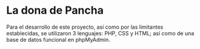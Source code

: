 # La dona de Pancha 

Para el desarrollo de este proyecto, así como por las limitantes establecidas, se utilizaron 3 lenguajes:  PHP, CSS y HTML; así como de una base de datos funcional en phpMyAdmin.
